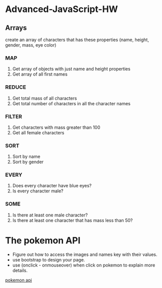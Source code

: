 # Advanced-JavaScript-HW


## Arrays

create an array of characters that has these properties (name, height, gender, mass, eye color) 


### MAP
1. Get array of objects with just name and height properties
2. Get array of all first names

### REDUCE
1. Get total mass of all characters
2. Get total number of characters in all the character names

### FILTER
1. Get characters with mass greater than 100
2. Get all female characters

### SORT
1. Sort by name
2. Sort by gender

### EVERY
1. Does every character have blue eyes?
2. Is every character male?

### SOME
1. Is there at least one male character?
2. Is there at least one character that has mass less than 50?


# The pokemon API

- Figure out how to access the images and names key with their values.
- use bootstrap to design your page.
- use (onclick - onmouseover) when click on pokemon to explain more details.

[pokemon api](https://pokeapi.co/)

